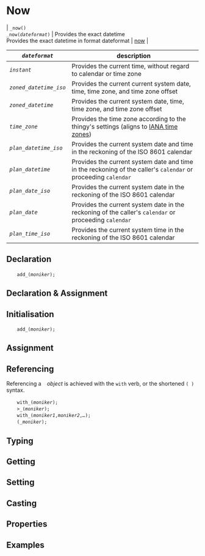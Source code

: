 # Now

| <a name="now"></a> `_now()`<br>`_now(`*`dateformat`*`)` | Provides the exact datetime<br>Provides the exact datetime in format dateformat | [now](../prop/now.md) |


| *`dateformat`* | description |
| --- | --- |
| <a name="instant"></a> *`instant`* | Provides the current time, without regard to calendar or time zone |
| <a name="zoned_datetime_iso"></a> *`zoned_datetime_iso`* | Provides the current current system date, time, time zone, and time zone offset |
| <a name="zoned_datetime"></a> *`zoned_datetime`* | Provides the current system date, time, time zone, and time zone offset |
| <a name="time_zone"></a> *`time_zone`* | Provides the time zone according to the thingy's settings (aligns to [IANA time zones](https://www.iana.org/time-zones)) |
| <a name="plan_datetime_iso"></a> *`plan_datetime_iso`* | Provides the current system date and time in the reckoning of the ISO 8601 calendar |
| <a name="plan_datetime"></a> *`plan_datetime`* | Provides the current system date and time in the reckoning of the caller's `calendar` or proceeding `calendar` |
| <a name="plan_date_iso"></a> *`plan_date_iso`* | Provides the current system date in the reckoning of the ISO 8601 calendar |
| <a name="plan_date"></a> *`plan_date`* | Provides the current system date in the reckoning of the caller's `calendar` or proceeding `calendar` |
| <a name="plan_time_iso"></a> *`plan_time_iso`* | Provides the current system time in the reckoning of the ISO 8601 calendar |




<a name="declare"></a>
## Declaration

&nbsp;&nbsp;&nbsp;&nbsp;&nbsp;&nbsp; `add_(`*`moniker`*`);`<br>

<a name="declare_assign"></a>
## Declaration & Assignment

<a name="initial"></a>
## Initialisation

&nbsp;&nbsp;&nbsp;&nbsp;&nbsp;&nbsp; `add_(`*`moniker`*`);`<br>

<a name="assign"></a>
## Assignment

<a name="reference"></a>
## Referencing
Referencing a ` ` *object* is achieved with the `with` verb, or the shortened `(`*` `*`)` syntax. 

&nbsp;&nbsp;&nbsp;&nbsp;&nbsp;&nbsp; `with_(`*`moniker`*`);`<br>
&nbsp;&nbsp;&nbsp;&nbsp;&nbsp;&nbsp; `>_(`*`moniker`*`);`<br>
&nbsp;&nbsp;&nbsp;&nbsp;&nbsp;&nbsp; `with_(`*`moniker1`*`,`*`moniker2`*`,`*`…`*`);`<br>
&nbsp;&nbsp;&nbsp;&nbsp;&nbsp;&nbsp; `(`*`_moniker`*`);`

<a name="type"></a>
## Typing

<a name="get"></a>
## Getting

<a name="set"></a>
## Setting

<a name="cast"></a>
## Casting

<a name="properties"></a>
## Properties

<a name="example"></a>
## Examples
